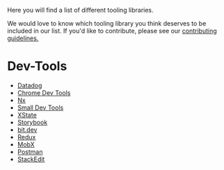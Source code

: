 Here you will find a list of different tooling libraries. 

We would love to know which tooling library you think deserves to be included in our list. If you'd like to contribute, please see our [contributing guidelines.](./CONTRIBUTING.md)

# Dev-Tools

- [Datadog](https://www.datadoghq.com/) 
- [Chrome Dev Tools](https://developer.chrome.com/docs/devtools/) 
- [Nx](https://nx.dev/) 
- [Small Dev Tools](https://smalldev.tools/)
- [XState](https://xstate.js.org/)
- [Storybook](https://storybook.js.org/)
- [bit.dev](https://bit.dev/)
- [Redux](https://redux.js.org/)
- [MobX](https://mobx.js.org/README.html)
- [Postman](https://www.postman.com/)
- [StackEdit](https://stackedit.io/)
